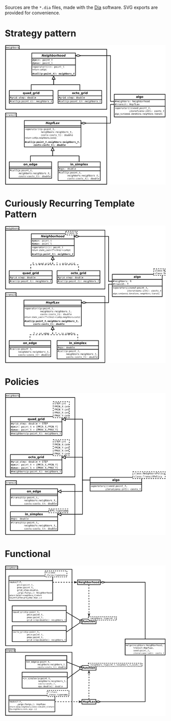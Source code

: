 
Sources are the `*.dia` files, made with the [Dia](http://dia-installer.de/) software.
SVG exports are provided for convenience.

Strategy pattern
================

![Strategy](https://raw.githubusercontent.com/nojhan/algopattern/master/UML/strategy.svg)

Curiously Recurring Template Pattern
====================================

![CRTP](https://raw.githubusercontent.com/nojhan/algopattern/master/UML/crtp.svg)

Policies
========

![Policies](https://raw.githubusercontent.com/nojhan/algopattern/master/UML/policies.svg)

Functional
==========

![Functional](https://raw.githubusercontent.com/nojhan/algopattern/master/UML/functional.svg)

